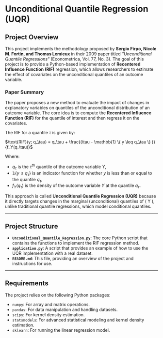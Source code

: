 # Unconditional Quantile Regression (UQR)

## Project Overview

This project implements the methodology proposed by **Sergio Firpo, Nicole M. Fortin, and Thomas Lemieux** in their 2009 paper titled *"Unconditional Quantile Regressions"* (Econometrica, Vol. 77, No. 3). The goal of this project is to provide a Python-based implementation of **Recentered Influence Function (RIF)** regression, which allows researchers to estimate the effect of covariates on the unconditional quantiles of an outcome variable.

### Paper Summary

The paper proposes a new method to evaluate the impact of changes in explanatory variables on quantiles of the unconditional distribution of an outcome variable. The core idea is to compute the **Recentered Influence Function (RIF)** for the quantile of interest and then regress it on the covariates.

The RIF for a quantile $\tau$ is given by:

$\text{RIF}(y; q_\tau) = q_\tau + \frac{(\tau - \mathbb{1} \{ y \leq q_\tau \} )}{f_Y(q_\tau)}$

Where:
- $q_\tau$ is the $\tau^{th}$ quantile of the outcome variable $Y$,
- $\mathbb{1}\{y \leq q_\tau\}$ is an indicator function for whether $y$ is less than or equal to the quantile $q_\tau$,
- $f_Y(q_\tau)$ is the density of the outcome variable $Y$ at the quantile $q_\tau$.

This approach is called **Unconditional Quantile Regression (UQR)** because it directly targets changes in the marginal (unconditional) quantiles of \( Y \), unlike traditional quantile regressions, which model conditional quantiles.

---

## Project Structure

- **`Unconditional_Quantile_Regression.py`**: The core Python script that contains the functions to implement the RIF regression method.
- **`application.py`**: A script that provides an example of how to use the UQR implementation with a real dataset.
- **`README.md`**: This file, providing an overview of the project and instructions for use.

---

## Requirements

The project relies on the following Python packages:

- `numpy`: For array and matrix operations.
- `pandas`: For data manipulation and handling datasets.
- `scipy`: For kernel density estimation.
- `statsmodels`: For advanced statistical modeling and kernel density estimation.
- `sklearn`: For running the linear regression model.

